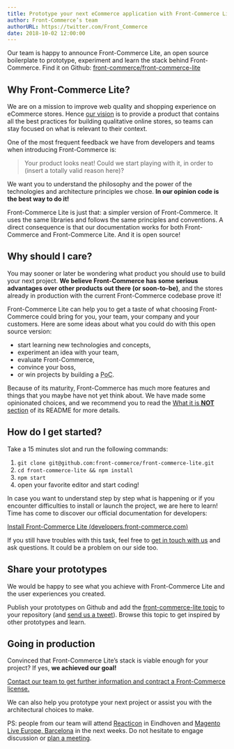```yaml
---
title: Prototype your next eCommerce application with Front-Commerce Lite
author: Front-Commerce’s team
authorURL: https://twitter.com/Front_Commerce
date: 2018-10-02 12:00:00
---
```


Our team is happy to announce Front-Commerce Lite, an open source boilerplate to
prototype, experiment and learn the stack behind Front-Commerce. Find it on
Github:
[front-commerce/front-commerce-lite](https://github.com/front-commerce/front-commerce-lite)

<!-- more -->

## Why Front-Commerce Lite?

We are on a mission to improve web quality and shopping experience on eCommerce
stores. Hence
[our vision](https://developers.front-commerce.com/docs/vision.html) is to
provide a product that contains all the best practices for building qualitative
online stores, so teams can stay focused on what is relevant to their context.

One of the most frequent feedback we have from developers and teams when
introducing Front-Commerce is:

> Your product looks neat! Could we start playing with it, in order to (insert a
> totally valid reason here)?

We want you to understand the philosophy and the power of the technologies and
architecture principles we chose. **In our opinion code is the best way to do
it!**

Front-Commerce Lite is just that: a simpler version of Front-Commerce. It uses
the same libraries and follows the same principles and conventions. A direct
consequence is that our documentation works for both Front-Commerce and
Front-Commerce Lite. And it is open source!

## Why should I care?

You may sooner or later be wondering what product you should use to build your
next project. **We believe Front-Commerce has some serious advantages over other
products out there (or soon-to-be)**, and the stores already in production with
the current Front-Commerce codebase prove it!

Front-Commerce Lite can help you to get a taste of what choosing Front-Commerce
could bring for you, your team, your company and your customers. Here are some
ideas about what you could do with this open source version:

- start learning new technologies and concepts,
- experiment an idea with your team,
- evaluate Front-Commerce,
- convince your boss,
- or win projects by building a <abbr title="Proof of Concept">PoC</abbr>.

Because of its maturity, Front-Commerce has much more features and things that
you maybe have not yet think about. We have made some opinionated choices, and
we recommend you to read the
[What it is **NOT** section](https://github.com/front-commerce/front-commerce-lite#what-it-is-not)
of its README for more details.

## How do I get started?

Take a 15 minutes slot and run the following commands:

1.  `git clone git@github.com:front-commerce/front-commerce-lite.git`
2.  `cd front-commerce-lite && npm install`
3.  `npm start`
4.  open your favorite editor and start coding!

In case you want to understand step by step what is happening or if you
encounter difficulties to install or launch the project, we are here to learn!
Time has come to discover our official documentation for developers:

[Install Front-Commerce Lite (developers.front-commerce.com)](https://developers.front-commerce.com/docs/getting-started.html)

If you still have troubles with this task, feel free to
[get in touch with us](https://github.com/front-commerce/front-commerce-lite#get-help)
and ask questions. It could be a problem on our side too.

## Share your prototypes

We would be happy to see what you achieve with Front-Commerce Lite and the user
experiences you created.

Publish your prototypes on Github and add the
[front-commerce-lite topic](https://github.com/topics/front-commerce-lite) to
your repository (and [send us a tweet](https://twitter.com/Front_Commerce)).
Browse this topic to get inspired by other prototypes and learn.

## Going in production

Convinced that Front-Commerce Lite’s stack is viable enough for your project? If
yes, **we achieved our goal!**

[Contact our team to get further information and contract a Front-Commerce license.](mailto:contact@front-commerce.com)

We can also help you prototype your next project or assist you with the
architectural choices to make.

PS: people from our team will attend [Reacticon](https://reacticon.org/) in
Eindhoven and [Magento Live Europe, Barcelona](https://live-eu.magento.com/) in
the next weeks. Do not hesitate to engage discussion or
[plan a meeting](mailto:contact@front-commerce.com).
